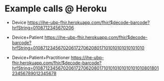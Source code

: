 # Example calls @ Heroku

* Device
https://ihe-ubp-fhir.herokuapp.com/fhir/$decode-barcode?hrfString=0108712345670206

* Device+Patient 
https://ihe-ubp-fhir.herokuapp.com/fhir/$decode-barcode?hrfString=0108712345670206172706208017101010101010101010

* Device+Patient+Practitioner
https://ihe-ubp-fhir.herokuapp.com/fhir/$decode-barcode?hrfString=010871234567020617270620801710101010101010101080180123456789012345678

